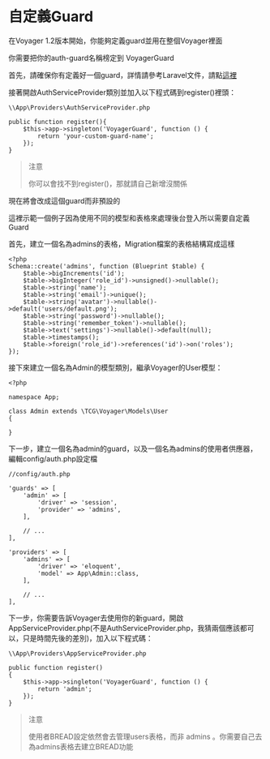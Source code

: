 # 自定義Guard

在Voyager 1.2版本開始，你能夠定義guard並用在整個Voyager裡面

你需要把你的auth-guard名稱榜定到 VoyagerGuard

首先，請確保你有定義好一個guard，詳情請參考Laravel文件，請點[這裡](https://laravel.com/docs/8.x/authentication#adding-custom-guards)

接著開啟AuthServiceProvider類別並加入以下程式碼到register\(\)裡頭：

```
\\App\Providers\AuthServiceProvider.php

public function register(){
    $this->app->singleton('VoyagerGuard', function () {
        return 'your-custom-guard-name';
    });
}
```

> 注意
>
> 你可以會找不到register\(\)，那就請自己新增沒關係

現在將會改成這個guard而非預設的

這裡示範一個例子因為使用不同的模型和表格來處理後台登入所以需要自定義Guard

首先，建立一個名為admins的表格，Migration檔案的表格結構寫成這樣

```
<?php
Schema::create('admins', function (Blueprint $table) {
    $table->bigIncrements('id');
    $table->bigInteger('role_id')->unsigned()->nullable();
    $table->string('name');
    $table->string('email')->unique();
    $table->string('avatar')->nullable()->default('users/default.png');
    $table->string('password')->nullable();
    $table->string('remember_token')->nullable();
    $table->text('settings')->nullable()->default(null);
    $table->timestamps();
    $table->foreign('role_id')->references('id')->on('roles');
});
```

接下來建立一個名為Admin的模型類別，繼承Voyager的User模型：

```
<?php

namespace App;

class Admin extends \TCG\Voyager\Models\User
{

}
```

下一步，建立一個名為admin的guard，以及一個名為admins的使用者供應器，編輯config/auth.php設定檔

```
//config/auth.php

'guards' => [
    'admin' => [
        'driver' => 'session',
        'provider' => 'admins',
    ],

    // ...
],

'providers' => [
    'admins' => [
        'driver' => 'eloquent',
        'model' => App\Admin::class,
    ],

    // ...
],
```

下一步，你需要告訴Voyager去使用你的新guard，開啟AppServiceProvider.php\(不是AuthServiceProvider.php，我猜兩個應該都可以，只是時間先後的差別\)，加入以下程式碼：

```
\\App\Providers\AppServiceProvider.php

public function register()
{
    $this->app->singleton('VoyagerGuard', function () {
        return 'admin';
    });
}
```

> 注意
>
> 使用者BREAD設定依然會去管理users表格，而非 admins 。你需要自己去為admins表格去建立BREAD功能

